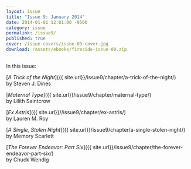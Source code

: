 ```yaml
---
layout: issue
title: "Issue 9: January 2014"
date: 2014-01-01 12:01:00 -0500
category: issue
permalink: /issue9/
published: true
cover: /issue-covers/issue-09-cover.jpg
download: /assets/ebooks/fireside-issue-09.zip
---
```


In this issue:

[_A Trick of the Night_]({{ site.url}}/issue9/chapter/a-trick-of-the-night/)<br/>
by Steven J. Dines

[_Maternal Type_]({{ site.url}}/issue9/chapter/maternal-type/)<br/>
by Lilith Saintcrow

[_Ex Astris_]({{ site.url}}//issue9/chapter/ex-astris/)<br/>
by Lauren M. Roy

[_A Single, Stolen Night_]({{ site.url}}/issue9/chapter/a-single-stolen-night/)<br/>
by Memory Scarlett

[_The Forever Endeavor: Part Six_]({{ site.url}}/issue9/chapter/the-forever-endeavor-part-six/)<br/>
by Chuck Wendig
